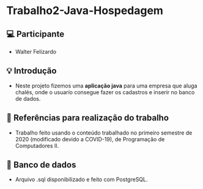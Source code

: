 # Trabalho2-Java-Hospedagem

## 💻 Participante

-   Walter Felizardo

## 💡 Introdução

-   Neste projeto fizemos uma **aplicação java** para uma empresa que aluga chalés, onde o usuarío consegue fazer os cadastros e inserir no banco de dados.

## 🔎 Referências para realização do trabalho

-   Trabalho feito usando o conteúdo trabalhado no primeiro semestre de 2020 (modificado devido a COVID-19), de Programação de Computadores II.

## 💾 Banco de dados

-   Arquivo .sql disponibilizado e feito com PostgreSQL.
